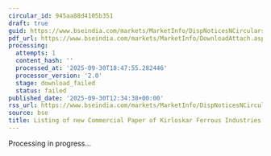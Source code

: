 ```yaml
---
circular_id: 945aa88d4105b351
draft: true
guid: https://www.bseindia.com/markets/MarketInfo/DispNoticesNCirculars.aspx?Noticeid={C5905751-1CC6-438E-A45B-4C839B7F2043}&noticeno=20250930-41&dt=09/30/2025&icount=41&totcount=114&flag=0
pdf_url: https://www.bseindia.com/markets/MarketInfo/DownloadAttach.aspx?id=20250930-41&attachedId=
processing:
  attempts: 1
  content_hash: ''
  processed_at: '2025-09-30T18:47:55.282446'
  processor_version: '2.0'
  stage: download_failed
  status: failed
published_date: '2025-09-30T12:34:38+00:00'
rss_url: https://www.bseindia.com/markets/MarketInfo/DispNoticesNCirculars.aspx?Noticeid={C5905751-1CC6-438E-A45B-4C839B7F2043}&noticeno=20250930-41&dt=09/30/2025&icount=41&totcount=114&flag=0
source: bse
title: Listing of new Commercial Paper of Kirloskar Ferrous Industries Ltd.
---
```


Processing in progress...